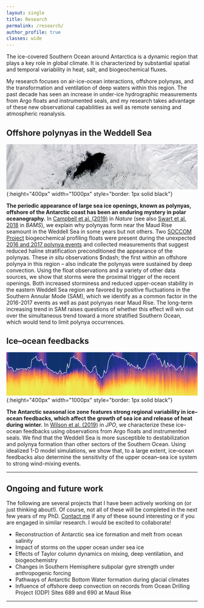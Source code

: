```yaml
---
layout: single
title: Research
permalink: /research/
author_profile: true
classes: wide
---
```


The ice-covered Southern Ocean around Antarctica is a dynamic region that plays a key role in global climate. It is characterized by substantial spatial and temporal variability in heat, salt, and biogeochemical fluxes.

My research focuses on air-ice-ocean interactions, offshore polynyas, and the transformation and ventilation of deep waters within this region. The past decade has seen an increase in under-ice hydrographic measurements from Argo floats and instrumented seals, and my research takes advantage of these new observational capabilities as well as remote sensing and atmospheric reanalysis.

## Offshore polynyas in the Weddell Sea

![2017 Weddell polynya (credit: NASA Worldview)](/assets/images/2017_polynya.tiff){:height="400px" width="1000px" style="border: 1px solid black"}

**The periodic appearance of large sea ice openings, known as polynyas, offshore of the Antarctic coast has been an enduring mystery in polar oceanography.** In [Campbell et al. (2019)](https://www.nature.com/articles/s41586-019-1294-0) in *Nature* (see also [Swart et al. 2018](/publications/) in *BAMS*), we explain why polynyas form near the Maud Rise seamount in the Weddell Sea in some years but not others. Two [SOCCOM Project](https://soccom.princeton.edu) biogeochemical profiling floats were present during the unexpected [2016 and 2017 polynya events](https://earthobservatory.nasa.gov/images/88656/a-polynya-seldom-seen) and collected measurements that suggest reduced haline stratification preconditioned the appearance of the polynyas. These *in situ* observations $ndash; the first within an offshore polynya in this region &ndash; also indicate the polynyas were sustained by deep convection. Using the float observations and a variety of other data sources, we show that storms were the proximal trigger of the recent openings. Both increased storminess and reduced upper-ocean stability in the eastern Weddell Sea region are favored by positive fluctuations in the Southern Annular Mode (SAM), which we identify as a common factor in the 2016-2017 events as well as past polynyas near Maud Rise. The long-term increasing trend in SAM raises questions of whether this effect will win out over the simultaneous trend toward a more stratified Southern Ocean, which would tend to limit polynya occurrences.

## Ice&ndash;ocean feedbacks

![Upper-ocean temperature in the seasonal ice zone from an Argo float](/assets/images/float_section_5904183.jpg){:height="400px" width="1000px" style="border: 1px solid black"}

**The Antarctic seasonal ice zone features strong regional variability in ice&ndash;ocean feedbacks, which affect the growth of sea ice and release of heat during winter.** In [Wilson et al. (2019)](https://journals.ametsoc.org/doi/full/10.1175/JPO-D-18-0184.1) in *JPO*, we characterize these ice&ndash;ocean feedbacks using observations from Argo floats and instrumented seals. We find that the Weddell Sea is more susceptible to destabilization and polynya formation than other sectors of the Southern Ocean. Using idealized 1-D model simulations, we show that, to a large extent, ice&ndash;ocean feedbacks also determine the sensitivity of the upper ocean&ndash;sea ice system to strong wind-mixing events.

---

## Ongoing and future work

The following are several projects that I have been actively working on (or just thinking about!). Of course, not all of these will be completed in the next few years of my PhD. [Contact me](mailto:ethancc@uw.edu) if any of these sound interesting or if you are engaged in similar research. I would be excited to collaborate!

* Reconstruction of Antarctic sea ice formation and melt from ocean salinity
* Impact of storms on the upper ocean under sea ice
* Effects of Taylor column dynamics on mixing, deep ventilation, and biogeochemistry
* Changes in Southern Hemisphere subpolar gyre strength under anthropogenic forcing
* Pathways of Antarctic Bottom Water formation during glacial climates
* Influence of offshore deep convection on records from Ocean Drilling Project (ODP) Sites 689 and 690 at Maud Rise


---
<!---
## Collaborations

* Drivers of recent temperature and sea ice variability in the Southern Ocean (led by [Earle Wilson](https://earlew.github.io))
* Effect of Southern Ocean Taylor columns on biological productivity (led by [Channing Prend](https://cprend.github.io))

---
--->
